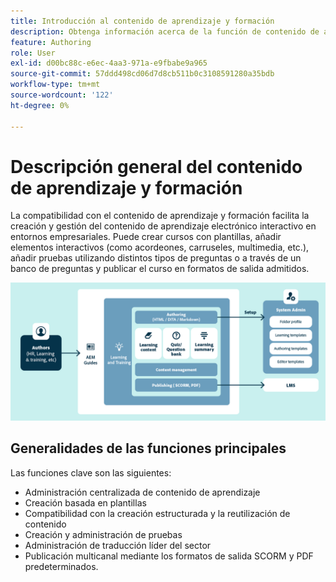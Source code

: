```yaml
---
title: Introducción al contenido de aprendizaje y formación
description: Obtenga información acerca de la función de contenido de aprendizaje y formación presente en Adobe Experience Manager Guides.
feature: Authoring
role: User
exl-id: d00bc88c-e6ec-4aa3-971a-e9fbabe9a965
source-git-commit: 57ddd498cd06d7d8cb511b0c3108591280a35bdb
workflow-type: tm+mt
source-wordcount: '122'
ht-degree: 0%

---
```


# Descripción general del contenido de aprendizaje y formación

La compatibilidad con el contenido de aprendizaje y formación facilita la creación y gestión del contenido de aprendizaje electrónico interactivo en entornos empresariales. Puede crear cursos con plantillas, añadir elementos interactivos (como acordeones, carruseles, multimedia, etc.), añadir pruebas utilizando distintos tipos de preguntas o a través de un banco de preguntas y publicar el curso en formatos de salida admitidos.

![](assets/learning-and-training-content-components.png)

## Generalidades de las funciones principales

Las funciones clave son las siguientes:

- Administración centralizada de contenido de aprendizaje
- Creación basada en plantillas
- Compatibilidad con la creación estructurada y la reutilización de contenido
- Creación y administración de pruebas
- Administración de traducción líder del sector
- Publicación multicanal mediante los formatos de salida SCORM y PDF predeterminados.
